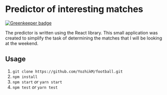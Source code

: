 # Predictor of interesting matches

[![Greenkeeper badge](https://badges.greenkeeper.io/YozhikM/football.svg)](https://greenkeeper.io/)

The predictor is written using the React library. This small application was created to simplify the task of determining the matches that I will be looking at the weekend.

## Usage

1. `git clone https://github.com/YozhikM/football.git`
2. `npm install`
3. `npm start` *or* `yarn start`
4. `npm test` *or* `yarn test`
